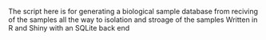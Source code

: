 The script here is for generating a biological sample database from reciving of the samples all the way to isolation and stroage of the samples
Written in R and Shiny with an SQLite back end